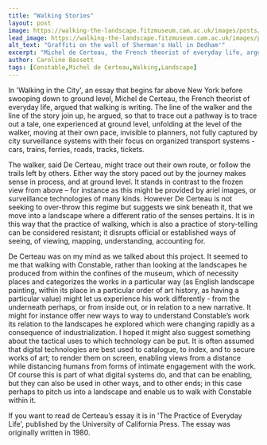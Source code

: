 ```yaml
---
title: "Walking Stories"
layout: post
image: https://walking-the-landscape.fitzmuseum.cam.ac.uk/images/posts/Wall-Writing_preview.jpg
lead_image: https://walking-the-landscape.fitzmuseum.cam.ac.uk/images/posts/Wall-Writing.jpg
alt_text: "Graffiti on the wall of Sherman's Hall in Dedham'"
excerpt: "Michel de Certeau, the French theorist of everyday life, argued that walking is writing."
author: Caroline Bassett
tags: [Constable,Michel de Certeau,Walking,Landscape]
---
```


In 'Walking in the City', an essay that begins far above New York before swooping down to ground level, Michel de Certeau, the French theorist of everyday life, argued that walking is writing. The line of the walker and the line of the story join up, he argued, so that to trace out a pathway is to trace out a tale, one experienced at ground level, unfolding at the level of the walker, moving at their own pace, invisible to planners, not fully captured by city surveillance systems with their focus on organized transport systems - cars, trains, ferries, roads, tracks, tickets. 
 
The walker, said De Certeau, might trace out their own route, or follow the trails left by others. Either way the story paced out by the journey makes sense in process, and at ground level. It stands in contrast to the frozen view from above – for instance as this might be provided by ariel images, or surveillance technologies of many kinds. However De Certeau is not seeking to over-throw this regime but suggests we sink beneath it, that we move into a landscape where a different ratio of the senses pertains. It is in this way that the practice of walking, which is also a practice of story-telling can be considered resistant; it disrupts official or established ways of seeing, of viewing, mapping, understanding, accounting for. 
 
De Certeau was on my mind as we talked about this project. It seemed to me that walking with Constable, rather than looking at the landscapes he produced from within the confines of the museum, which of necessity places and categorizes the works in a particular way (as English landscape painting, within its place in a particular order of art history, as having a particular value) might let us experience his work differently -  from the underneath perhaps, or from inside out, or in relation to a new narrative. It might for instance offer new ways to way to understand Constable’s work its relation to the landscapes he explored which were changing rapidly as a consequence of industrialization.  I hoped it might also suggest something about the tactical uses to which technology can be put. It is often assumed that digital technologies are best used to catalogue, to index, and to secure works of art; to render them on screen, enabling views from a distance while distancing humans from forms of intimate engagement with the work. Of course this is part of what digital systems do, and that can be enabling, but they can also be used in other ways, and to other ends; in this case perhaps to pitch us into a landscape and enable us to walk with Constable within it. 

If you want to read de Certeau’s essay it is in 'The Practice of Everyday Life', published by the University of California Press. The essay was originally written in 1980. 
